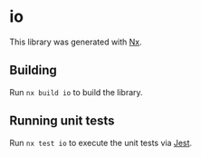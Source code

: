 # io

This library was generated with [Nx](https://nx.dev).

## Building

Run `nx build io` to build the library.

## Running unit tests

Run `nx test io` to execute the unit tests via [Jest](https://jestjs.io).
